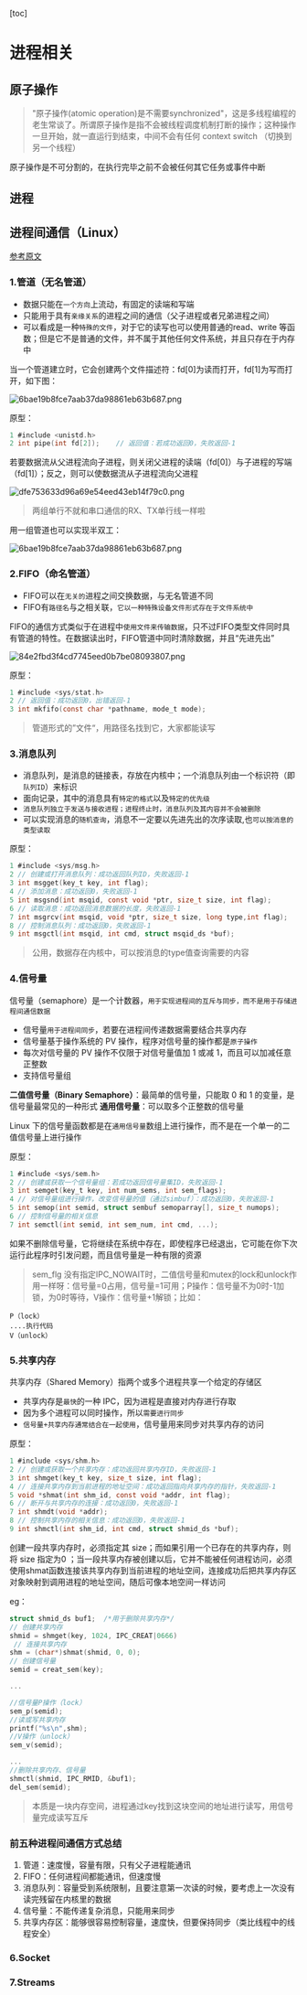 ﻿[toc]
# 进程相关

## 原子操作

>"原子操作(atomic operation)是不需要synchronized"，这是多线程编程的老生常谈了。所谓原子操作是指不会被线程调度机制打断的操作；这种操作一旦开始，就一直运行到结束，中间不会有任何 context switch （切换到另一个线程）

原子操作是不可分割的，在执行完毕之前不会被任何其它任务或事件中断

## 进程

## 进程间通信（Linux）
[参考原文](http://www.cnblogs.com/CheeseZH/p/5264465.html)
### 1.管道（无名管道）

+ 数据只能在`一个方向`上流动，有固定的读端和写端
+ 只能用于具有`亲缘关系`的进程之间的通信（父子进程或者兄弟进程之间）
+ 可以看成是一种`特殊的文件`，对于它的读写也可以使用普通的read、write 等函数；但是它不是普通的文件，并不属于其他任何文件系统，并且只存在于内存中

当一个管道建立时，它会创建两个文件描述符：fd[0]为读而打开，fd[1]为写而打开，如下图：

![6bae19b8fce7aab37da98861eb63b687.png](en-resource://database/6407:0)

原型：
```c
1 #include <unistd.h>
2 int pipe(int fd[2]);    // 返回值：若成功返回0，失败返回-1
```

若要数据流从父进程流向子进程，则关闭父进程的读端（fd[0]）与子进程的写端（fd[1]）；反之，则可以使数据流从子进程流向父进程

![dfe753633d96a69e54eed43eb14f79c0.png](en-resource://database/6411:0)

> 两组单行不就和串口通信的RX、TX单行线一样啦


用一组管道也可以实现半双工：

![6bae19b8fce7aab37da98861eb63b687.png](en-resource://database/6407:1)


### 2.FIFO（命名管道）

+ FIFO可以在`无关的`进程之间交换数据，与无名管道不同
+ FIFO有`路径名`与之相关联，`它以一种特殊设备文件形式存在于文件系统中`

FIFO的通信方式类似于在进程中`使用文件来传输数据`，只不过FIFO类型文件同时具有管道的特性。在数据读出时，FIFO管道中同时清除数据，并且“先进先出”

![84e2fbd3f4cd7745eed0b7be08093807.png](en-resource://database/6403:0)

原型：
```c
1 #include <sys/stat.h>
2 // 返回值：成功返回0，出错返回-1
3 int mkfifo(const char *pathname, mode_t mode);
```

> 管道形式的”文件“，用路径名找到它，大家都能读写

### 3.消息队列

+ 消息队列，是消息的链接表，存放在内核中；一个消息队列由一个标识符（即`队列ID`）来标识
+ 面向记录，其中的消息具有`特定的格式`以及`特定的优先级`
+ `消息队列独立于发送与接收进程；进程终止时，消息队列及其内容并不会被删除`
+ 可以实现消息的`随机查询`，消息不一定要以先进先出的次序读取,也`可以按消息的类型读取`

原型：
```c
1 #include <sys/msg.h>
2 // 创建或打开消息队列：成功返回队列ID，失败返回-1
3 int msgget(key_t key, int flag);
4 // 添加消息：成功返回0，失败返回-1
5 int msgsnd(int msqid, const void *ptr, size_t size, int flag);
6 // 读取消息：成功返回消息数据的长度，失败返回-1
7 int msgrcv(int msqid, void *ptr, size_t size, long type,int flag);
8 // 控制消息队列：成功返回0，失败返回-1
9 int msgctl(int msqid, int cmd, struct msqid_ds *buf);
```

> 公用，数据存在内核中，可以按消息的type值查询需要的内容

### 4.信号量

信号量（semaphore）是一个计数器，`用于实现进程间的互斥与同步，而不是用于存储进程间通信数据`


+ 信号量`用于进程间同步`，若要在进程间传递数据需要结合共享内存
+ 信号量基于操作系统的 PV 操作，程序对信号量的操作都是`原子操作`
+ 每次对信号量的 PV 操作不仅限于对信号量值加 1 或减 1，而且可以加减任意正整数
+ 支持信号量组

**二值信号量（Binary Semaphore）**：最简单的信号量，只能取 0 和 1 的变量，是信号量最常见的一种形式
**通用信号量**：可以取多个正整数的信号量

Linux 下的信号量函数都是在`通用信号量`数组上进行操作，而不是在一个单一的二值信号量上进行操作

原型：
```c
1 #include <sys/sem.h>
2 // 创建或获取一个信号量组：若成功返回信号量集ID，失败返回-1
3 int semget(key_t key, int num_sems, int sem_flags);
4 // 对信号量组进行操作，改变信号量的值（通过simbuf）：成功返回0，失败返回-1
5 int semop(int semid, struct sembuf semoparray[], size_t numops);  
6 // 控制信号量的相关信息
7 int semctl(int semid, int sem_num, int cmd, ...);
```

如果不删除信号量，它将继续在系统中存在，即使程序已经退出，它可能在你下次运行此程序时引发问题，而且信号量是一种有限的资源

> sem_flg 没有指定IPC_NOWAIT时，二值信号量和mutex的lock和unlock作用一样呀：信号量=0占用，信号量=1可用；P操作：信号量不为0时-1加锁，为0时等待，V操作：信号量+1解锁；比如：
```
P（lock）
....执行代码
V（unlock）
```
### 5.共享内存

共享内存（Shared Memory）指两个或多个进程共享一个给定的存储区

+ 共享内存是`最快`的一种 IPC，因为进程是直接对内存进行存取
+ 因为多个进程可以同时操作，所以`需要进行同步`
+ `信号量+共享内存通常结合在一起使用`，信号量用来同步对共享内存的访问

原型：

```c
1 #include <sys/shm.h>
2 // 创建或获取一个共享内存：成功返回共享内存ID，失败返回-1
3 int shmget(key_t key, size_t size, int flag);
4 // 连接共享内存到当前进程的地址空间：成功返回指向共享内存的指针，失败返回-1
5 void *shmat(int shm_id, const void *addr, int flag);
6 // 断开与共享内存的连接：成功返回0，失败返回-1
7 int shmdt(void *addr); 
8 // 控制共享内存的相关信息：成功返回0，失败返回-1
9 int shmctl(int shm_id, int cmd, struct shmid_ds *buf);
```

创建一段共享内存时，必须指定其 size；而如果引用一个已存在的共享内存，则将 size 指定为0 ；当一段共享内存被创建以后，它并不能被任何进程访问，必须使用shmat函数连接该共享内存到当前进程的地址空间，连接成功后把共享内存区对象映射到调用进程的地址空间，随后可像本地空间一样访问

eg：
```c
struct shmid_ds buf1;  /*用于删除共享内存*/
// 创建共享内存
shmid = shmget(key, 1024, IPC_CREAT|0666)
 // 连接共享内存
shm = (char*)shmat(shmid, 0, 0);
// 创建信号量
semid = creat_sem(key);

...

//信号量P操作（lock）
sem_p(semid);
//读或写共享内存
printf("%s\n",shm);
//V操作（unlock）
sem_v(semid);

...
//删除共享内存、信号量
shmctl(shmid, IPC_RMID, &buf1);
del_sem(semid);
```

> 本质是一块内存空间，进程通过key找到这块空间的地址进行读写，用信号量完成读写互斥

### 前五种进程间通信方式总结
1. 管道：速度慢，容量有限，只有父子进程能通讯 
2. FIFO：任何进程间都能通讯，但速度慢
3. 消息队列：容量受到系统限制，且要注意第一次读的时候，要考虑上一次没有读完残留在内核里的数据
4. 信号量：不能传递复杂消息，只能用来同步
5. 共享内存区：能够很容易控制容量，速度快，但要保持同步（类比线程中的线程安全）
### 6.Socket
### 7.Streams
